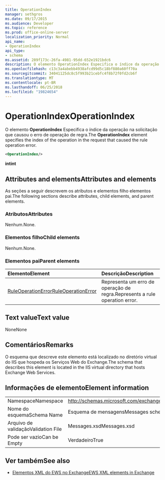 ```yaml
---
title: OperationIndex
manager: sethgros
ms.date: 09/17/2015
ms.audience: Developer
ms.topic: reference
ms.prod: office-online-server
localization_priority: Normal
api_name:
- OperationIndex
api_type:
- schema
ms.assetid: 289f173c-26fa-4981-95dd-652e1921bdc6
description: O elemento OperationIndex Especifica o índice da operação na solicitação que causou o erro de operação de regra.
ms.openlocfilehash: c13c3a4abebb4938afcd99d5c18bf880a60ff70a
ms.sourcegitcommit: 34041125dc8c5f993b21cebfc4f8b72f0fd2cb6f
ms.translationtype: MT
ms.contentlocale: pt-BR
ms.lasthandoff: 06/25/2018
ms.locfileid: "19824654"
---
```

# <a name="operationindex"></a><span data-ttu-id="50bd4-103">OperationIndex</span><span class="sxs-lookup"><span data-stu-id="50bd4-103">OperationIndex</span></span>

<span data-ttu-id="50bd4-104">O elemento **OperationIndex** Especifica o índice da operação na solicitação que causou o erro de operação de regra.</span><span class="sxs-lookup"><span data-stu-id="50bd4-104">The **OperationIndex** element specifies the index of the operation in the request that caused the rule operation error.</span></span> 
  
```XML
<OperationIndex/>
```

 <span data-ttu-id="50bd4-105">**int**</span><span class="sxs-lookup"><span data-stu-id="50bd4-105">**int**</span></span>
## <a name="attributes-and-elements"></a><span data-ttu-id="50bd4-106">Attributes and elements</span><span class="sxs-lookup"><span data-stu-id="50bd4-106">Attributes and elements</span></span>

<span data-ttu-id="50bd4-107">As seções a seguir descrevem os atributos e elementos filho elementos pai.</span><span class="sxs-lookup"><span data-stu-id="50bd4-107">The following sections describe attributes, child elements, and parent elements.</span></span>
  
### <a name="attributes"></a><span data-ttu-id="50bd4-108">Atributos</span><span class="sxs-lookup"><span data-stu-id="50bd4-108">Attributes</span></span>

<span data-ttu-id="50bd4-109">Nenhum.</span><span class="sxs-lookup"><span data-stu-id="50bd4-109">None.</span></span>
  
### <a name="child-elements"></a><span data-ttu-id="50bd4-110">Elementos filho</span><span class="sxs-lookup"><span data-stu-id="50bd4-110">Child elements</span></span>

<span data-ttu-id="50bd4-111">Nenhum.</span><span class="sxs-lookup"><span data-stu-id="50bd4-111">None.</span></span>
  
### <a name="parent-elements"></a><span data-ttu-id="50bd4-112">Elementos pai</span><span class="sxs-lookup"><span data-stu-id="50bd4-112">Parent elements</span></span>

|<span data-ttu-id="50bd4-113">**Elemento**</span><span class="sxs-lookup"><span data-stu-id="50bd4-113">**Element**</span></span>|<span data-ttu-id="50bd4-114">**Descrição**</span><span class="sxs-lookup"><span data-stu-id="50bd4-114">**Description**</span></span>|
|:-----|:-----|
|[<span data-ttu-id="50bd4-115">RuleOperationError</span><span class="sxs-lookup"><span data-stu-id="50bd4-115">RuleOperationError</span></span>](ruleoperationerror.md) <br/> |<span data-ttu-id="50bd4-116">Representa um erro de operação de regra.</span><span class="sxs-lookup"><span data-stu-id="50bd4-116">Represents a rule operation error.</span></span>  <br/> |
   
## <a name="text-value"></a><span data-ttu-id="50bd4-117">Text value</span><span class="sxs-lookup"><span data-stu-id="50bd4-117">Text value</span></span>

<span data-ttu-id="50bd4-118">None</span><span class="sxs-lookup"><span data-stu-id="50bd4-118">None</span></span>
  
## <a name="remarks"></a><span data-ttu-id="50bd4-119">Comentários</span><span class="sxs-lookup"><span data-stu-id="50bd4-119">Remarks</span></span>

<span data-ttu-id="50bd4-120">O esquema que descreve este elemento está localizado no diretório virtual do IIS que hospeda os Serviços Web do Exchange.</span><span class="sxs-lookup"><span data-stu-id="50bd4-120">The schema that describes this element is located in the IIS virtual directory that hosts Exchange Web Services.</span></span>
  
## <a name="element-information"></a><span data-ttu-id="50bd4-121">Informações de elemento</span><span class="sxs-lookup"><span data-stu-id="50bd4-121">Element information</span></span>

|||
|:-----|:-----|
|<span data-ttu-id="50bd4-122">Namespace</span><span class="sxs-lookup"><span data-stu-id="50bd4-122">Namespace</span></span>  <br/> |http://schemas.microsoft.com/exchange/services/2006/messages  <br/> |
|<span data-ttu-id="50bd4-123">Nome do esquema</span><span class="sxs-lookup"><span data-stu-id="50bd4-123">Schema Name</span></span>  <br/> |<span data-ttu-id="50bd4-124">Esquema de mensagens</span><span class="sxs-lookup"><span data-stu-id="50bd4-124">Messages schema</span></span>  <br/> |
|<span data-ttu-id="50bd4-125">Arquivo de validação</span><span class="sxs-lookup"><span data-stu-id="50bd4-125">Validation File</span></span>  <br/> |<span data-ttu-id="50bd4-126">Messages.xsd</span><span class="sxs-lookup"><span data-stu-id="50bd4-126">Messages.xsd</span></span>  <br/> |
|<span data-ttu-id="50bd4-127">Pode ser vazio</span><span class="sxs-lookup"><span data-stu-id="50bd4-127">Can be Empty</span></span>  <br/> |<span data-ttu-id="50bd4-128">Verdadeiro</span><span class="sxs-lookup"><span data-stu-id="50bd4-128">True</span></span>  <br/> |
   
## <a name="see-also"></a><span data-ttu-id="50bd4-129">Ver também</span><span class="sxs-lookup"><span data-stu-id="50bd4-129">See also</span></span>



- [<span data-ttu-id="50bd4-130">Elementos XML do EWS no Exchange</span><span class="sxs-lookup"><span data-stu-id="50bd4-130">EWS XML elements in Exchange</span></span>](ews-xml-elements-in-exchange.md)

